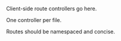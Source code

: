 Client-side route controllers go here.

One controller per file.

Routes should be namespaced and concise.